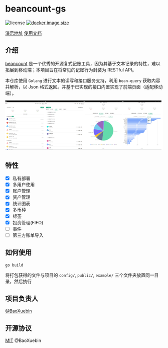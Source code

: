# beancount-gs

![license](https://img.shields.io/github/license/BaoXuebin/beancount-gs?style=flat-square)
[![docker image size](https://img.shields.io/docker/image-size/xdbin/beancount-gs/latest?label=docker-image&style=flat-square)](https://hub.docker.com/repository/docker/xdbin/beancount-gs/general)

[演示地址](https://beancount.xdbin.com/)
[使用文档](https://www.yuque.com/chuyi-ble7p/beancount-ns)

## 介绍

[beancount](https://github.com/beancount/) 是一个优秀的开源复式记账工具，因为其基于文本记录的特性，难以拓展到移动端；本项目旨在将常见的记账行为封装为 RESTful API。

本仓库使用 `Golang` 进行文本的读写和接口服务支持，利用 `bean-query` 获取内容并解析，以 Json 格式返回。并基于已实现的接口内置实现了前端页面（适配移动端）。

![snapshot](./snapshot.png)

## 特性

- [X] 私有部署
- [X] 多用户使用
- [X] 账户管理
- [X] 资产管理
- [X] 统计图表
- [X] 多币种
- [X] 标签
- [X] 投资管理(FIFO)
- [ ] 事件
- [ ] 第三方账单导入

## 如何使用

```shell
go build
```

将打包获得的文件与项目的 `config/`, `public/`, `example/` 三个文件夹放置同一目录，然后执行

## 项目负责人

[@BaoXuebin](https://github.com/BaoXuebin)

## 开源协议

[MIT](https://github.com/BaoXuebin/beancount-gs/blob/main/License) @BaoXuebin
